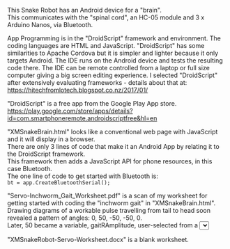 This Snake Robot has an Android device for a "brain".   
This communicates with the "spinal cord", an HC-05 module and 3 x Arduino Nanos, via Bluetooth.

App Programming is in the "DroidScript" framework and environment. 
The coding languages are HTML and JavaScript.
"DroidScript" has some similarities to Apache Cordova but it is simpler and lighter because it only targets Android. The IDE runs on the Android device and tests the resulting code there. The IDE can be remote controlled from a laptop or full size computer giving a big screen editing experience. I selected "DroidScript" after extensively evaluating frameworks - details about that at:  
<a href="https://hitechfromlotech.blogspot.co.nz/2017/01/">https://hitechfromlotech.blogspot.co.nz/2017/01/</a>  
  
"DroidScript" is a free app from the Google Play App store.  
<a href="https://play.google.com/store/apps/details?id=com.smartphoneremote.androidscriptfree&hl=en">https://play.google.com/store/apps/details?id=com.smartphoneremote.androidscriptfree&hl=en</a>  
  
"XMSnakeBrain.html" looks like a conventional web page with JavaScript and it will display in a browser.  
There are only 3 lines of code that make it an Android App by relating it to the DroidScript framework.  
This framework then adds a JavaScript API for phone resources, in this case Bluetooth.  
The one line of code to get started with Bluetooth is:  
<code>bt = app.CreateBluetoothSerial();</code>  

"Servo-Inchworm_Gait_Worksheet.pdf" is a scan of my worksheet for getting started with coding the "inchworm gait" in  "XMSnakeBrain.html".  Drawing diagrams of a workable pulse travelling from tail to head soon revealed a pattern of angles: 0, 50, -50, -50, 0.  
Later, 50 became a variable, gaitRAmplitude, user-selected from a <select> element.

"XMSnakeRobot-Servo-Worksheet.docx" is a blank worksheet.


